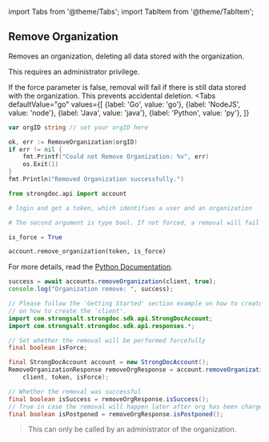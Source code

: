 import Tabs from '@theme/Tabs';
import TabItem from '@theme/TabItem';

## Remove Organization

Removes an organization, deleting all data stored with the organization.

This requires an administrator privilege.

If the force parameter is false, removal will fail if there is still data stored with the organization. This prevents accidental deletion.
<Tabs
  defaultValue="go"
  values={[
      {label: 'Go', value: 'go'},
      {label: 'NodeJS', value: 'node'},
      {label: 'Java', value: 'java'},
      {label: 'Python', value: 'py'},
    ]}
>
<TabItem value="go">

```go
var orgID string // set your orgID here

ok, err := RemoveOrganization(orgID)
if err != nil {
    fmt.Printf("Could not Remove Organization: %v", err)
    os.Exit(1)
}
fmt.Println("Removed Organization successfully.")
```

</TabItem>
<TabItem value="py">

```py
from strongdoc.api import account

# login and get a token, which identifies a user and an organization

# The second argument is type bool. If not forced, a removal will fail if the organization still holds data.

is_force = True

account.remove_organization(token, is_force)
```
For more details, read the [Python Documentation](https://strongdoc-python-sdk.readthedocs.io/en/latest/strongdoc.api.html#strongdoc.api.account.remove_organization).

</TabItem>
<TabItem value="node">

```javascript
success = await accounts.removeOrganization(client, true);
console.log("Organization remove: ", success);
```

</TabItem>
<TabItem value="java">

```java
// Please follow the 'Getting Started' section example on how to create the 'client'.
// on how to create the 'client'.
import com.strongsalt.strongdoc.sdk.api.StrongDocAccount;
import com.strongsalt.strongdoc.sdk.api.responses.*;

// Set whether the removal will be performed forcefully
final boolean isForce;

final StrongDocAccount account = new StrongDocAccount();
RemoveOrganizationResponse removeOrgResponse = account.removeOrganization(
    client, token, isForce);

// Whether the removal was successful
final boolean isSuccess = removeOrgResponse.isSuccess();
// True in case the removal will happen later after org has been charged one last time
final boolean isPostponed = removeOrgResponse.isPostponed();
```
</TabItem>
</Tabs>

> This can only be called by an administrator of the organization.


